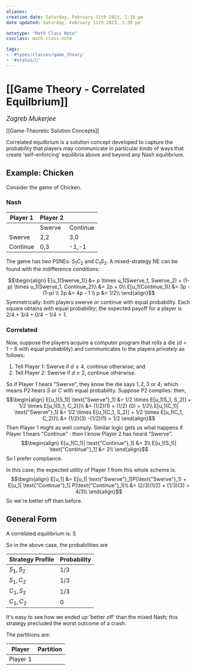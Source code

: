 ```yaml
---
aliases:
creation date: Saturday, February 11th 2023, 1:18 pm
date updated: Saturday, February 11th 2023, 1:39 pm

notetype: "Math Class Note"
cssclass: math-class-note

tags: 
- '#types/classes/game_theory'
- '#status/🚧'
---
```


# [[Game Theory - Correlated Equilbrium]]
<span style = "font-size:120%"><i >Zagreb Mukerjee </i></span>

[[Game-Theoretic Solution Concepts]]


Correlated equilbrium is a solution concept developed to capture the probability that players may communicate in particular kinds of ways that create 'self-enforcing' equilibria above and beyond any Nash equilibrium. 

## Example: Chicken

Consider the game of Chicken.

### Nash

| Player 1 | Player 2 |          |
| -------- | -------- | -------- |
|          | Swerve   | Continue |
| Swerve   | 2,2      | 3,0      |
| Continue | 0,3      | -1,-1    |

The game has two PSNEs: $S_1C_2$ and $C_1 S_2$. A mixed-strategy NE can be found with the indifference conditions: 

$$\begin{align}
E[u_1(Swerve_1)] &= p \times u_1(Swerve_1, Swerve_2) + (1-p) \times u_1(Swerve_1, Continue_2)\\
&= 2p + 0\\
E[u_1(Continue_1)] &= 3p -(1-p) \\
2p &= 4p - 1 \\
p &= 1/2\\
\end{align}$$
Symmetrically: both players swerve or continue with equal probability. Each square obtains with equal probability; the expected payoff for a player is $2/4 + 3/4 + 0/4 -1/4 = 1$. 

### Correlated
Now, suppose the players acquire a computer program that rolls a die ($d= 1-6$ with equal probability) and communicates to the players *privately* as follows: 

1) Tell Player 1: Swerve if $d \leq 4$, continue otherwise; and 
2) Tell Player 2: Swerve if $d \geq 2$, continue otherwise. 

So if Player 1 hears "Swerve", they know the die says $1,2,3$ or $4$; which means P2 hears $S$ or $C$ with equal probability. Suppose P2 complies: then, 
$$\begin{align}
E[u_1(S_1)| \text{"Swerve"}_1] &= 1/2 \times E[u_1(S_1, S_2)] + 1/2 \times E[u_1(S_1, C_2)]\\
&= (1/2)(1) + (1/2) (0) = 1/2\\
E[u_1(C_1)| \text{"Swerve"}_1] &= 1/2 \times E[u_1(C_1, S_2)] + 1/2 \times E[u_1(C_1, C_2)]\\
&=  (1/2)(3) -(1/2)(1) = 1/2
\end{align}$$
Then Player 1 might as well comply. Similar logic gets us what happens if Player 1 hears "Continue" : then I know Player 2 has heard "Swerve". 
$$\begin{align}
E[u_1(C_1)| \text{"Continue"}_1] &= 3\\ 
E[u_1(S_1)| \text{"Continue"}_1] &= 2\\
\end{align}$$
So I prefer compliance.


In this case, the expected utility of Player 1 from this whole scheme is: 
$$\begin{align}
E[u_1] &= E[u_1| \text{"Swerve"}_1]P(\text{"Swerve"}_1) + E[u_1| \text{"Continue"}_1] P(\text{"Continue"}_1)\\
&= (2/3)(1/2) + (1/3)(3) = 4/3\\
\end{align}$$
So we're better off than before. 



## General Form

A correlated equilibrium is: 
S

So in the above case, the probabilities are 

| Strategy Profile | Probability |
| ---------------- | ----------- |
| $S_1, S_2$       | $1/3$       |
| $S_1, C_2$       | $1/3$       |
| $C_1, S_2$       | $1/3$       |
| $C_1, C_2$       | 0           |

It's easy to see how we ended up 'better off' than the mixed Nash; this strategy precluded the worst outcome of a crash. 

The partitions are: 

| Player | Partition |
| ------ | --------- |
| Player 1       |  |
